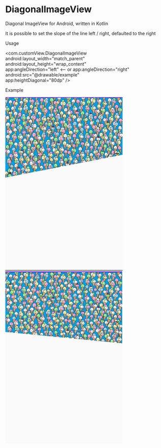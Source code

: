 # DiagonalImageView
Diagonal ImageView for Android, written in Kotlin


It is possible to set the slope of the line left / right, defaulted to the right

Usage

<com.customView.DiagonalImageView<br/>
        android:layout_width="match_parent" <br/>
       android:layout_height="wrap_content" <br/>
        app:angleDirection="left"  <-- or  app:angleDirection="right" <br/>
        android:src="@drawable/example" <br/>
        app:heightDiagonal="80dp" />
      
Example

![](images/example.png)
![](images/example1.png)
